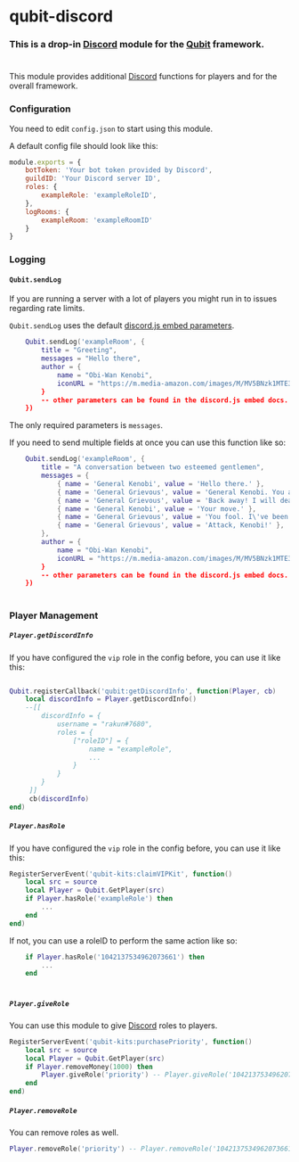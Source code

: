 # qubit-discord

### This is a drop-in [Discord](https://discord.com) module for the [Qubit](https://github.com) framework.
#
This module provides additional [Discord](https://discord.com) functions for players and for the overall framework.

### Configuration
You need to edit `config.json` to start using this module.

A default config file should look like this:
```js
module.exports = {
    botToken: 'Your bot token provided by Discord',
    guildID: 'Your Discord server ID',
    roles: {
        exampleRole: 'exampleRoleID',
    },
    logRooms: {
        exampleRoom: 'exampleRoomID'
    }
}
```
### Logging
#### `Qubit.sendLog`
If you are running a server with a lot of players you might run in to issues regarding rate limits.

`Qubit.sendLog` uses the default [discord.js embed parameters](https://discordjs.guide/popular-topics/embeds.html#embed-preview).

```lua
    Qubit.sendLog('exampleRoom', {
        title = "Greeting",
        messages = "Hello there",
        author = {
            name = "Obi-Wan Kenobi",
            iconURL = "https://m.media-amazon.com/images/M/MV5BNzk1MTE3ZmUtMjU2Yi00ZjExLThlZDctYTc0Y2MyYjJmODI1XkEyXkFqcGdeQXVyMTA3MTI2ODc5._V1_FMjpg_UX1280_.jpg,
        }
        -- other parameters can be found in the discord.js embed docs.
    })
```
The only required parameters is `messages`.

If you need to send multiple fields at once you can use this function like so:
```lua
    Qubit.sendLog('exampleRoom', {
        title = "A conversation between two esteemed gentlemen",
        messages = {
            { name = 'General Kenobi', value = 'Hello there.' },
            { name = 'General Grievous', value = 'General Kenobi. You are a bold one. Kill him!' },
            { name = 'General Grievous', value = 'Back away! I will deal with this Jedi slime myself.' },
            { name = 'General Kenobi', value = 'Your move.' },
            { name = 'General Grievous', value = 'You fool. I\'ve been trained in your Jedi arts by Count Dooku.' },
            { name = 'General Grievous', value = 'Attack, Kenobi!' },
        },
        author = {
            name = "Obi-Wan Kenobi",
            iconURL = "https://m.media-amazon.com/images/M/MV5BNzk1MTE3ZmUtMjU2Yi00ZjExLThlZDctYTc0Y2MyYjJmODI1XkEyXkFqcGdeQXVyMTA3MTI2ODc5._V1_FMjpg_UX1280_.jpg,
        }
        -- other parameters can be found in the discord.js embed docs.
    })
```

#

### Player Management
##### `Player.getDiscordInfo`
If you have configured the `vip` role in the config before, you can use it like this:
```lua

Qubit.registerCallback('qubit:getDiscordInfo', function(Player, cb)
    local discordInfo = Player.getDiscordInfo()
    --[[ 
        discordInfo = {
            username = "rakun#7680",
            roles = {
                ["roleID"] = {
                    name = "exampleRole",
                    ...
                }
            }
        }
     ]]
     cb(discordInfo)
end)
```

##### `Player.hasRole`
If you have configured the `vip` role in the config before, you can use it like this:
```lua
RegisterServerEvent('qubit-kits:claimVIPKit', function()
    local src = source
    local Player = Qubit.GetPlayer(src)
    if Player.hasRole('exampleRole') then
        ...
    end
end)
```
If not, you can use a roleID to perform the same action like so:
```lua
    if Player.hasRole('1042137534962073661') then
        ...
    end
```
#
##### `Player.giveRole`
You can use this module to give [Discord](https://discord.com) roles to players.
```lua
RegisterServerEvent('qubit-kits:purchasePriority', function()
    local src = source
    local Player = Qubit.GetPlayer(src)
    if Player.removeMoney(1000) then
        Player.giveRole('priority') -- Player.giveRole('1042137534962073661')
    end
end)
```
##### `Player.removeRole`
You can remove roles as well.
```lua
Player.removeRole('priority') -- Player.removeRole('1042137534962073661')
```
